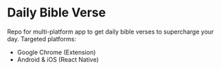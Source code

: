 # Daily Bible Verse

Repo for multi-platform app to get daily bible verses to supercharge your day.
Targeted platforms:

- Google Chrome (Extension)
- Android &amp; iOS (React Native)
